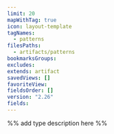 ```yaml
---
limit: 20
mapWithTag: true
icon: layout-template
tagNames:
  - patterns
filesPaths:
  - artifacts/patterns
bookmarksGroups: 
excludes: 
extends: artifact
savedViews: []
favoriteView: 
fieldsOrder: []
version: "2.26"
fields: 
---
```

%% add type description here %%